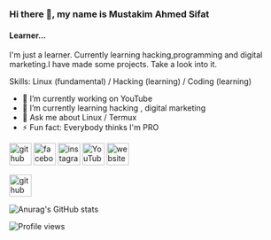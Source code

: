 ### Hi there 👋, my name is Mustakim Ahmed Sifat
#### Learner...
I'm just a learner. Currently learning hacking,programming and digital marketing.I have made some projects. Take a look into it.

Skills: Linux (fundamental) / Hacking (learning) / Coding (learning)

- 🔭 I’m currently working on YouTube 
- 🌱 I’m currently learning hacking , digital marketing 
- 💬 Ask me about Linux / Termux 
- ⚡ Fun fact: Everybody thinks I'm PRO 


[<img src='https://cdn.jsdelivr.net/npm/simple-icons@3.0.1/icons/github.svg' alt='github' height='40'>](https://github.com/BDhaCkers009)  [<img src='https://cdn.jsdelivr.net/npm/simple-icons@3.0.1/icons/facebook.svg' alt='facebook' height='40'>](https://www.facebook.com/bdhackers009.noob.pro.max)  [<img src='https://cdn.jsdelivr.net/npm/simple-icons@3.0.1/icons/instagram.svg' alt='instagram' height='40'>](https://www.instagram.com/_sifat009/)  [<img src='https://cdn.jsdelivr.net/npm/simple-icons@3.0.1/icons/youtube.svg' alt='YouTube' height='40'>](https://www.youtube.com/c/LearnTermux)  [<img src='https://cdn.jsdelivr.net/npm/simple-icons@3.0.1/icons/icloud.svg' alt='website' height='40'>](https://bdhackers009.live)  

[<img src='https://cdn.jsdelivr.net/npm/simple-icons@3.0.1/icons/github.svg' alt='github' height='40'>](https://github.com/BDhaCkers009)  

![Anurag's GitHub stats](https://github-readme-stats.vercel.app/api?username=BDhaCKers009&show_icons=true&theme=dark) 

![Profile views](https://gpvc.arturio.dev/BDhaCkers009)  

